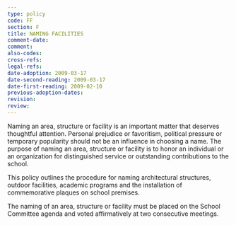 ```yaml
---
type: policy
code: FF
section: F
title: NAMING FACILITIES
comment-date:
comment:
also-codes:
cross-refs:
legal-refs:
date-adoption: 2009-03-17
date-second-reading: 2009-03-17
date-first-reading: 2009-02-10
previous-adoption-dates: 
revision: 
review: 
---
```


Naming an area, structure or facility is an important matter that deserves thoughtful attention.  Personal prejudice or favoritism, political pressure or temporary popularity should not be an influence in choosing a name.  The purpose of naming an area, structure or facility is to honor an individual or an organization for distinguished service or outstanding contributions to the school.

This policy outlines the procedure for naming architectural structures, outdoor facilities, academic programs and the installation of commemorative plaques on school premises.

The naming of an area, structure or facility must be placed on the School Committee agenda and voted affirmatively at two consecutive meetings.

